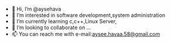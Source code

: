 - 👋 Hi, I’m @aysehava
- 👀 I’m interested in software development,system administration
- 🌱 I’m currently learning c,c++,Linux Server,
- 💞️ I’m looking to collaborate on ...
- 📫 You can reach me with e-mail:aysee.havaa.58@gmail.com

<!---
aysehava/aysehava is a ✨ special ✨ repository because its `README.md` (this file) appears on your GitHub profile.
You can click the Preview link to take a look at your changes.
--->
